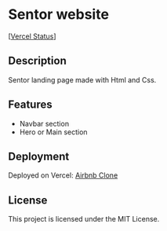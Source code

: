 # Sentor website

[[Vercel Status](https://vercel.com/fahad-x/sentor)]

## Description

Sentor landing page made with Html and Css.

## Features

- Navbar section
- Hero or Main section

## Deployment

Deployed on Vercel: [Airbnb Clone](https://sentor-ten.vercel.app/)

## License

This project is licensed under the MIT License.
